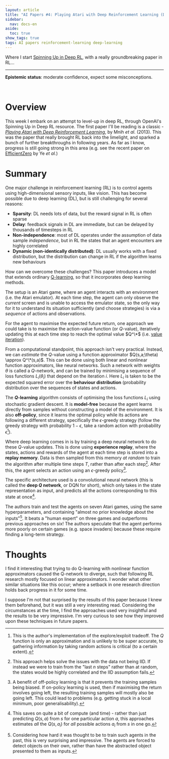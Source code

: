 ```yaml
---
layout: article
title: "AI Papers #4: Playing Atari with Deep Reinforcement Learning (DQN)"
sidebar:
  nav: docs-en
aside:
  toc: true
show_tags: true
tags: AI papers reinforcement-learning deep-learning
---
```


Where I start [Spinning Up in Deep RL](https://spinningup.openai.com/en/latest/spinningup/keypapers.html#a-deep-q-learning), with a really groundbreaking paper in RL...

---

**Epistemic status**: moderate confidence, expect some misconceptions. 

<br />

# Overview
This week I embark on an attempt to level-up in deep RL, through OpenAI's Spinning Up in Deep RL resource. The first paper I'll be reading is a classic - *[Playing Atari with Deep Reinforcement Learning](https://www.cs.toronto.edu/~vmnih/docs/dqn.pdf)*, by Mnih *et al.* (2013). This was the paper that really brought RL back into the limelight, and sparked a bunch of further breakthroughs in following years. As far as I know, progress is still going strong in this area (e.g. see the recent paper on [EfficientZero](https://arxiv.org/pdf/2111.00210.pdf) by Ye *et al.*)

# Summary
One major challenge in reinforcement learning (RL) is to control agents using high-dimensional sensory inputs, like vision. This has become possible due to deep learning (DL), but is still challenging for several reasons: 
* **Sparsity**: DL needs lots of data, but the reward signal in RL is often sparse
* **Delay**: feedback signals in DL are immediate, but can be delayed by thousands of timesteps in RL
* **Non-independence**: most of DL operates under the assumption of data sample *independence*, but in RL the states that an agent encounters are highly correlated
* **Dynamic (non-identically distributed)**: DL usually works with a fixed distribution, but the distribution can change in RL if the algorithm learns new behaviours

How can we overcome these challenges? This paper introduces a model that extends ordinary [Q-learning](https://en.wikipedia.org/wiki/Q-learning), so that it incorporates deep learning methods. 

The setup is an Atari game, where an agent interacts with an environment (i.e. the Atari emulator). At each time step, the agent can only observe the *current* screen and is unable to access the emulator state, so the only way for it to understand its situation sufficiently (and choose strategies) is via a *sequence* of actions and observations. 

For the agent to maximise the expected future return, one approach we could take is to maximise the action-value function (or $Q$-value), iteratively updating this at each time step to reach the optimal value $Q^\*$ (i.e. [value iteration](https://en.wikipedia.org/wiki/Markov_decision_process#Value_iteration)). 

From a computational standpoint, this approach isn't very practical. Instead, we can *estimate* the $Q$-value using a function approximator $Q(s,a;\theta) \approx Q^\*(s,a)$. This can be done using both linear and nonlinear function approximators, like neural networks. Such a network with weights $\theta$ is called a $Q$-network, and can be trained by minimising a sequence of loss functions $L_i(\theta_i)$ that depend on the iteration $i$. Here $L_i$ is taken to be the expected squared error over the **behaviour distribution** (probability distribution over the sequences of states and actions. 

The **$Q$-learning** algorithm consists of optimising the loss functions $L_i$ using stochastic gradient descent. It is **model-free** because the agent learns directly from samples without constructing a model of the environment. It is also **off-policy**, since it learns the optimal policy while its actions are following a different strategy, specifically the $\epsilon$-greedy strategy (follow the greedy strategy with probability $1 - \epsilon$, take a random action with probability $\epsilon$[^1]).

Where deep learning comes in is by training a deep neural network to do these $Q$-value updates. This is done using **experience replay**, where the states, actions and rewards of the agent at each time step is stored into a **replay memory**. Data is then sampled from this memory *at random* to train the algorithm after multiple time steps $T$, rather than after each step[^2]. After this, the agent selects an action using an $\epsilon$-greedy policy[^3]. 

The specific architecture used is a convolutional neural network (this is called the **deep $Q$ network**, or DQN for short), which only takes in the state representation as input, and predicts all the actions corresponding to this state at once[^4]. 

The authors train and test the agents on seven Atari games, using the same hyperparameters, and containing "almost no prior knowledge about the inputs"[^5]. It beats a "human expert" on three games and outperforms previous approaches on six! The authors speculate that the agent performs more poorly on certain games (e.g. space invaders) because these require finding a long-term strategy. 

# Thoughts
I find it interesting that trying to do Q-learning with nonlinear function approximators caused the Q-network to diverge, such that following RL research mostly focused on linear approximators. I wonder what other similar situations like this occur; where a setback in one research direction holds back progress in it for some time.

I suppose I'm not that surprised by the results of this paper because I knew them beforehand, but it was still a very interesting read. Considering the circumstances at the time, I find the approaches used very insightful and the results to be very impressive. I'm very curious to see how they improved upon these techniques in future papers. 

[^1]: This is the author's implementation of the explore/exploit tradeoff. The $Q$ function is only an approximation and is unlikely to be super accurate, to gathering information by taking random actions is critical (to a certain extent). 

[^2]: This approach helps solve the issues with the data not being IID. If instead we were to train from the "last $n$ steps" rather than at random, the states would be highly correlated and the IID assumption fails. 

[^3]: A benefit of off-policy learning is that it prevents the training samples being biased. If on-policy learning is used, then if maximising the return involves going left, the resulting training samples will mostly also be going left. This could lead to problems (e.g. getting stuck in a local minimum, poor generalisability). 

[^4]: This saves on quite a bit of compute (and time) - rather than just predicting $Q(s,a)$ from $s$ for one particular action $a$, this approaches estimates *all* the $Q(s,a_i)$ for *all* possible actions $a_i$ from $s$ in one go. 

[^5]: Considering how hard it was thought to be to train such agents in the past, this is very surprising and impressive. The agents are forced to detect objects on their own, rather than have the abstracted object presented to them as inputs. 